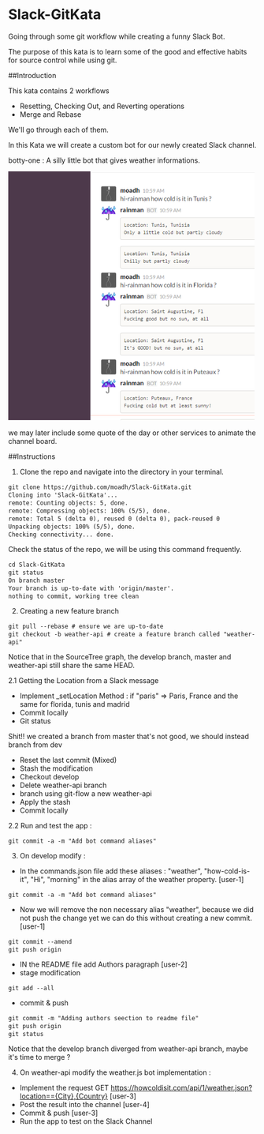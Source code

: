 # Slack-GitKata
Going through some git workflow while creating a funny Slack Bot.

The purpose of this kata is to learn some of the good and effective habits for source control while using git. 

##Introduction

This kata contains 2 workflows 

* Resetting, Checking Out, and Reverting operations
* Merge and Rebase

We'll go through each of them.

In this Kata we will create a custom bot for our newly created Slack channel.

botty-one : A silly little bot that gives weather informations.

<img src = "https://raw.githubusercontent.com/moadh/bottyslack/master/Capture.PNG" width = 500>


we may later include some quote of the day or other services to animate the channel board.



##Instructions

1. Clone the repo and navigate into the directory in your terminal.
```
git clone https://github.com/moadh/Slack-GitKata.git
Cloning into 'Slack-GitKata'...
remote: Counting objects: 5, done.
remote: Compressing objects: 100% (5/5), done.
remote: Total 5 (delta 0), reused 0 (delta 0), pack-reused 0
Unpacking objects: 100% (5/5), done.
Checking connectivity... done.
```
Check the status of the repo, we will be using this command frequently.
```
cd Slack-GitKata
git status
On branch master
Your branch is up-to-date with 'origin/master'.
nothing to commit, working tree clean
``` 

2. Creating a new feature branch 
```
git pull --rebase # ensure we are up-to-date
git checkout -b weather-api # create a feature branch called "weather-api"
```

Notice that in the SourceTree graph, the develop branch, master and weather-api still share the same HEAD.

2.1 Getting the Location from a Slack message
* Implement _setLocation Method : if "paris" => Paris, France and the same for florida, tunis and madrid
* Commit locally
* Git status

Shit!! we created a branch from master that's not good, we should instead branch from dev


* Reset the last commit (Mixed)
* Stash the modification
* Checkout develop
* Delete weather-api branch
* branch using git-flow a new weather-api
* Apply the stash
* Commit locally

2.2 Run and test the app :
```
git commit -a -m "Add bot command aliases"
```

3. On develop modify :

* In the commands.json file add these aliases : "weather", "how-cold-is-it", "Hi", "morning" in the alias array 
of the weather property. [user-1]
```
git commit -a -m "Add bot command aliases"
```
* Now we will remove the non necessary alias "weather", because we did not push the change yet we can do this without creating a new commit. [user-1]
```
git commit --amend
git push origin
```
* IN the README file add Authors paragraph [user-2]
* stage modification
```
git add --all
```
* commit & push
```
git commit -m "Adding authors seection to readme file"
git push origin
git status
```

Notice that the develop branch diverged from weather-api branch, maybe it's time to merge ?

4. On weather-api modify the weather.js bot implementation : 
* Implement the request GET https://howcoldisit.com/api/1/weather.json?location=={City},{Country} [user-3]
* Post the result into the channel [user-4]
* Commit & push [user-3]
* Run the app to test on the Slack Channel



